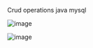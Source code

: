 Crud operations java mysql

![image](https://user-images.githubusercontent.com/20574828/195266846-76212d0e-65bd-4cbd-9985-dc792c144220.png)

![image](https://user-images.githubusercontent.com/20574828/195266584-aa7ebdd9-deaa-4ea9-bd0c-b568f757c677.png)
